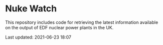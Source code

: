 # Nuke Watch

This repository includes code for retrieving the latest information available on the output of EDF nuclear power plants in the UK.

Last updated: 2021-06-23 18:07
